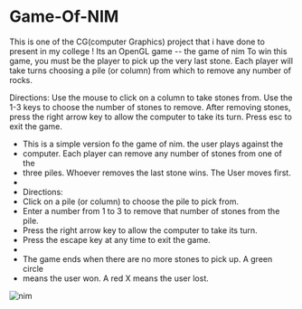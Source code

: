 # Game-Of-NIM
This is one of the CG(computer Graphics) project that i have done to present in my college !
Its an OpenGL game -- the game of nim To win this game, you must be the player to pick up the very last stone. Each player will take turns choosing a pile (or column) from which to remove any number of rocks.

Directions: Use the mouse to click on a column to take stones from. Use the 1-3 keys to choose the number of stones to remove. After removing stones, press the right arrow key to allow the computer to take its turn. Press esc to exit the game.

* This is a simple version fo the game of nim. the user plays against the
 * computer. Each player can remove any number of stones from one of the
 * three piles. Whoever removes the last stone wins. The User moves first.
 *
 * Directions:
 *	 Click on a pile (or column) to choose the pile to pick from.
 * 	 Enter a number from 1 to 3 to remove that number of stones from the pile.
 * 	 Press the right arrow key to allow the computer to take its turn.
 * 	 Press the escape key at any time to exit the game.
 *
 * The game ends when there are no more stones to pick up. A green circle
 * means the user won. A red X means the user lost.



![nim](https://user-images.githubusercontent.com/55281163/176617630-d96b9545-46c6-4bf9-ad36-d8f44b8e6552.png)
